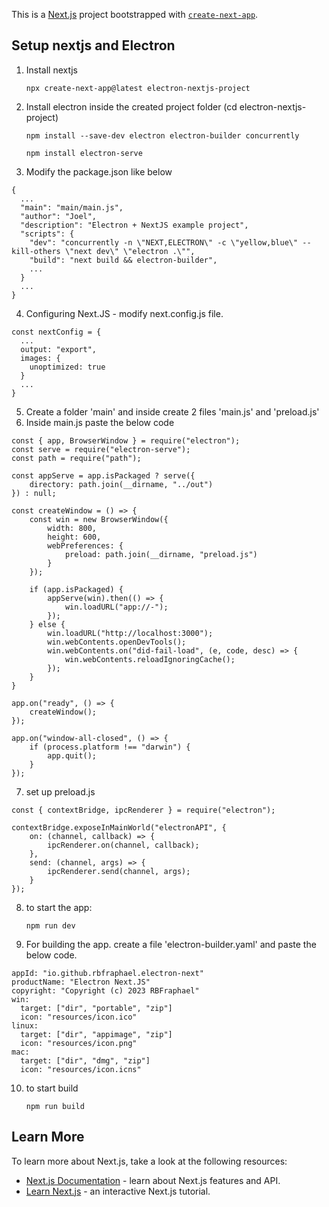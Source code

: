 This is a [Next.js](https://nextjs.org/) project bootstrapped with [`create-next-app`](https://github.com/vercel/next.js/tree/canary/packages/create-next-app).

## Setup nextjs and Electron

1. Install nextjs
   ```
   npx create-next-app@latest electron-nextjs-project
   ```
2. Install electron inside the created project folder (cd electron-nextjs-project)
   ```
   npm install --save-dev electron electron-builder concurrently
   ```
   ```
   npm install electron-serve
   ```
3. Modify the package.json like below

```
{
  ...
  "main": "main/main.js",
  "author": "Joel",
  "description": "Electron + NextJS example project",
  "scripts": {
    "dev": "concurrently -n \"NEXT,ELECTRON\" -c \"yellow,blue\" --kill-others \"next dev\" \"electron .\"",
    "build": "next build && electron-builder",
    ...
  }
  ...
}
```

4. Configuring Next.JS - modify next.config.js file.

```
const nextConfig = {
  ...
  output: "export",
  images: {
    unoptimized: true
  }
  ...
}
```

5. Create a folder 'main' and inside create 2 files 'main.js' and 'preload.js'
6. Inside main.js paste the below code

```
const { app, BrowserWindow } = require("electron");
const serve = require("electron-serve");
const path = require("path");

const appServe = app.isPackaged ? serve({
    directory: path.join(__dirname, "../out")
}) : null;

const createWindow = () => {
    const win = new BrowserWindow({
        width: 800,
        height: 600,
        webPreferences: {
            preload: path.join(__dirname, "preload.js")
        }
    });

    if (app.isPackaged) {
        appServe(win).then(() => {
            win.loadURL("app://-");
        });
    } else {
        win.loadURL("http://localhost:3000");
        win.webContents.openDevTools();
        win.webContents.on("did-fail-load", (e, code, desc) => {
            win.webContents.reloadIgnoringCache();
        });
    }
}

app.on("ready", () => {
    createWindow();
});

app.on("window-all-closed", () => {
    if (process.platform !== "darwin") {
        app.quit();
    }
});
```

7. set up preload.js

```
const { contextBridge, ipcRenderer } = require("electron");

contextBridge.exposeInMainWorld("electronAPI", {
    on: (channel, callback) => {
        ipcRenderer.on(channel, callback);
    },
    send: (channel, args) => {
        ipcRenderer.send(channel, args);
    }
});
```

8. to start the app: 
    ```
   npm run dev
    ```

9. For building the app. create a file 'electron-builder.yaml' and paste the below code.

```
appId: "io.github.rbfraphael.electron-next"
productName: "Electron Next.JS"
copyright: "Copyright (c) 2023 RBFraphael"
win:
  target: ["dir", "portable", "zip"]
  icon: "resources/icon.ico"
linux:
  target: ["dir", "appimage", "zip"]
  icon: "resources/icon.png"
mac:
  target: ["dir", "dmg", "zip"]
  icon: "resources/icon.icns"

```

10. to start build
    ```
    npm run build
    ```


## Learn More

To learn more about Next.js, take a look at the following resources:

- [Next.js Documentation](https://nextjs.org/docs) - learn about Next.js features and API.
- [Learn Next.js](https://nextjs.org/learn) - an interactive Next.js tutorial.

